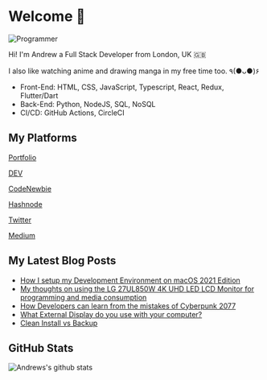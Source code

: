 # Welcome 👋

![Programmer](https://res.cloudinary.com/d74fh3kw/image/upload/v1594399766/github_x15mfs.jpg 'Programmer')

Hi! I'm Andrew a Full Stack Developer from London, UK 🇬🇧

I also like watching anime and drawing manga in my free time too. ٩(●ᴗ●)۶

- Front-End: HTML, CSS, JavaScript, Typescript, React, Redux, Flutter/Dart
- Back-End: Python, NodeJS, SQL, NoSQL
- CI/CD: GitHub Actions, CircleCI

## My Platforms

[Portfolio](https://andrewbaisden.com/ "Andrew Baisden's Portfolio")

[DEV](https://dev.to/andrewbaisden "Andrew Baisden's DEV")

[CodeNewbie](https://community.codenewbie.org/andrewbaisden "Andrew Baisden's CodeNewbie")

[Hashnode](https://hashnode.com/@andrewbaisden "Andrew Baisden's Hashnode")

[Twitter](https://twitter.com/andrewbaisden "Andrew Baisden's Twitter")

[Medium](https://andrewbaisden.medium.com/ "Andrew Baisden's Medium")

## My Latest Blog Posts

<!-- BLOG-POST-LIST:START -->
- [How I setup my Development Environment on macOS 2021 Edition](https://dev.to/andrewbaisden/how-i-setup-my-development-environment-on-macos-2021-edition-1lce)
- [My thoughts on using the LG 27UL850W 4K UHD LED LCD Monitor for programming and media consumption](https://dev.to/andrewbaisden/my-thoughts-on-using-the-lg-27ul850w-4k-uhd-led-lcd-monitor-for-programming-and-media-consumption-nf2)
- [How Developers can learn from the mistakes of Cyberpunk 2077](https://dev.to/andrewbaisden/how-developers-can-learn-from-the-mistakes-of-cyberpunk-2077-1pi4)
- [What External Display do you use with your computer?](https://dev.to/andrewbaisden/what-external-display-do-you-use-with-your-computer-ci2)
- [Clean Install vs Backup](https://dev.to/andrewbaisden/clean-install-vs-backup-1gg4)
<!-- BLOG-POST-LIST:END -->

## GitHub Stats

![Andrews's github stats](https://github-readme-stats.vercel.app/api?username=andrewbaisden&show_icons=true&theme=tokyonight)
